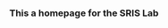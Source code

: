 ### This a homepage for the SRIS Lab

<!--
**SRISLAB/srislab** is a ✨ _special_ ✨ repository because its `README.md` (this file) appears on your GitHub profile.
This a homepage for the SRIS Lab
 

 
